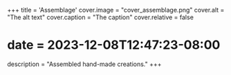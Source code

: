 +++
title = 'Assemblage'
cover.image = "cover_assemblage.png"
cover.alt = "The alt text"
cover.caption = "The caption"
cover.relative = false
# date = 2023-12-08T12:47:23-08:00
description = "Assembled hand-made creations."
+++
